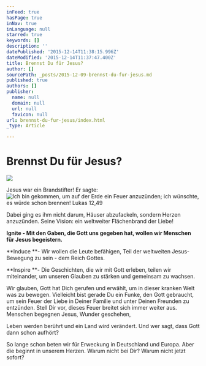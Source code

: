 ```yaml
---
inFeed: true
hasPage: true
inNav: true
inLanguage: null
starred: true
keywords: []
description: ''
datePublished: '2015-12-14T11:38:15.996Z'
dateModified: '2015-12-14T11:37:47.400Z'
title: Brennst Du für Jesus?
author: []
sourcePath: _posts/2015-12-09-brennst-du-fur-jesus.md
published: true
authors: []
publisher:
  name: null
  domain: null
  url: null
  favicon: null
url: brennst-du-fur-jesus/index.html
_type: Article

---
```

# **Brennst Du für Jesus?**
![](https://the-grid-user-content.s3-us-west-2.amazonaws.com/7d530f96-d7ba-45de-abd5-b405a3f0f861.jpg)

Jesus war ein Brandstifter! Er sagte:
![Ich bin gekommen, um auf der Erde ein Feuer anzuzünden; ich wünschte, es würde schon brennen! Lukas 12,49](https://the-grid-user-content.s3-us-west-2.amazonaws.com/605d6fdf-2b37-48e2-8399-d1e9fe7e1904.jpg)

Dabei ging es ihm nicht darum, Häuser abzufackeln, sondern Herzen anzuzünden. Seine Vision: ein weltweiter Flächenbrand der Liebe!

**Ignite - Mit den Gaben, die Gott uns gegeben hat, wollen wir Menschen für Jesus begeistern.**

**Induce **- Wir wollen die Leute befähigen, Teil der weltweiten Jesus-Bewegung zu sein - dem Reich Gottes.

**Inspire **- Die Geschichten, die wir mit Gott erleben, teilen wir miteinander, um unseren Glauben zu stärken und gemeinsam zu wachsen.

Wir glauben, Gott hat Dich gerufen und erwählt, um in dieser kranken Welt was zu bewegen. Vielleicht bist gerade Du ein Funke, den Gott gebraucht, um sein Feuer der Liebe in Deiner Familie und unter Deinen Freunden zu entzünden. Stell Dir vor, dieses Feuer breitet sich immer weiter aus. Menschen begegnen Jesus, Wunder geschehen, 

Leben werden berührt und ein Land wird verändert. Und wer sagt, dass Gott dann schon aufhört?

So lange schon beten wir für Erweckung in Deutschland und Europa. Aber die beginnt in unserem Herzen. Warum nicht bei Dir? Warum nicht jetzt sofort?